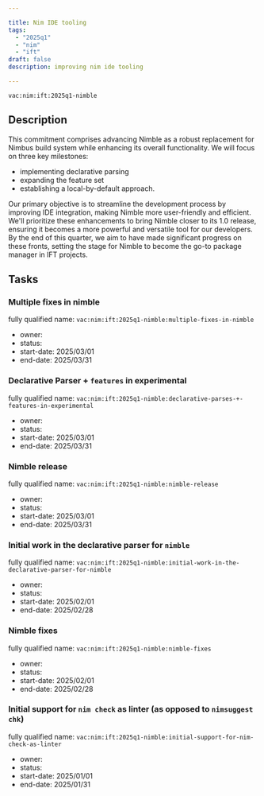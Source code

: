 ```yaml
---

title: Nim IDE tooling
tags:
  - "2025q1"
  - "nim"
  - "ift"  
draft: false  
description: improving nim ide tooling

---
```


`vac:nim:ift:2025q1-nimble`

## Description

This commitment comprises advancing Nimble as a robust replacement for Nimbus build system while enhancing its overall functionality.
We will focus on three key milestones:

* implementing declarative parsing
* expanding the feature set
* establishing a local-by-default approach.

Our primary objective is to streamline the development process by improving IDE integration,
making Nimble more user-friendly and efficient.
We'll prioritize these enhancements to bring Nimble closer to its 1.0 release, ensuring it becomes a more powerful and versatile tool for our developers.
By the end of this quarter, we aim to have made significant progress on these fronts, setting the stage for Nimble to become the go-to package manager in IFT projects.

## Tasks
### Multiple fixes in nimble

fully qualified name: `vac:nim:ift:2025q1-nimble:multiple-fixes-in-nimble`
* owner: 
* status:
* start-date: 2025/03/01
* end-date: 2025/03/31

### Declarative Parser + `features` in experimental

fully qualified name: `vac:nim:ift:2025q1-nimble:declarative-parses-+-features-in-experimental`
* owner: 
* status:
* start-date: 2025/03/01
* end-date: 2025/03/31

### Nimble release

fully qualified name: `vac:nim:ift:2025q1-nimble:nimble-release`
* owner: 
* status:
* start-date: 2025/03/01
* end-date: 2025/03/31

### Initial work in the declarative parser for `nimble`

fully qualified name: `vac:nim:ift:2025q1-nimble:initial-work-in-the-declarative-parser-for-nimble`
* owner: 
* status:
* start-date: 2025/02/01
* end-date: 2025/02/28

### Nimble fixes

fully qualified name: `vac:nim:ift:2025q1-nimble:nimble-fixes`
* owner: 
* status:
* start-date: 2025/02/01
* end-date: 2025/02/28

### Initial support for `nim check` as linter (as opposed to `nimsuggest chk`)

fully qualified name: `vac:nim:ift:2025q1-nimble:initial-support-for-nim-check-as-linter`
* owner: 
* status:
* start-date: 2025/01/01
* end-date: 2025/01/31